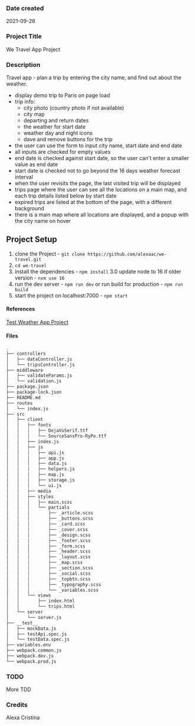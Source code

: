 ### Date created

2021-09-28

### Project Title

We Travel App Project

### Description

Travel app - plan a trip by entering the city name, and find out about the weather.

- display demo trip to Paris on page load
- trip info:
  - city photo (country photo if not available)
  - city map
  - departing and return dates
  - the weather for start date
  - weather day and night icons
  - dave and remove buttons for the trip
- the user can use the form to input city name, start date and end date
- all inputs are checked for empty values
- end date is checked against start date, so the user can't enter a smaller value as end date
- start date is checked not to go beyond the 16 days weather forecast interval
- when the user revisits the page, the last visited trip will be displayed
- trips page where the user can see all the locations on a main map, and each trip details listed below by start date
- expired trips are listed at the bottom of the page, with a different background
- there is a main map where all locations are displayed, and a popup with the city name on hover

## Project Setup

1. clone the Project - `git clone https://github.com/alexaac/we-travel.git`
2. `cd we-travel`
3. install the dependencies - `npm install`
   3.0 update node to 16 if older version - `nvm use 16`
4. run the dev server - `npm run dev` or run build for production - `npm run build`
5. start the project on localhost:7000 - `npm start`

#### References

[Test Weather App Project](https://github.com/alexaac/test-weather.git)

#### Files

```bash
.
├── controllers
│   ├── dataController.js
│   └── tripsController.js
├── middleware
│   ├── validateParams.js
│   └── validation.js
├── package.json
├── package-lock.json
├── README.md
├── routes
│   └── index.js
├── src
│   ├── client
│   │   ├── fonts
│   │   │   ├── DejaVuSerif.ttf
│   │   │   └── SourceSansPro-RyPo.ttf
│   │   ├── index.js
│   │   ├── js
│   │   │   ├── api.js
│   │   │   ├── app.js
│   │   │   ├── data.js
│   │   │   ├── helpers.js
│   │   │   ├── map.js
│   │   │   ├── storage.js
│   │   │   └── ui.js
│   │   ├── media
│   │   ├── styles
│   │   │   ├── main.scss
│   │   │   └── partials
│   │   │       ├── _article.scss
│   │   │       ├── _buttons.scss
│   │   │       ├── _card.scss
│   │   │       ├── _cover.scss
│   │   │       ├── _design.scss
│   │   │       ├── _footer.scss
│   │   │       ├── _form.scss
│   │   │       ├── _header.scss
│   │   │       ├── _layout.scss
│   │   │       ├── _map.scss
│   │   │       ├── _section.scss
│   │   │       ├── _social.scss
│   │   │       ├── _topbtn.scss
│   │   │       ├── _typography.scss
│   │   │       └── _variables.scss
│   │   └── views
│   │       ├── index.html
│   │       └── trips.html
│   └── server
│       └── server.js
├── __test__
│   ├── mockData.js
│   ├── testApi.spec.js
│   └── testData.spec.js
├── variables.env
├── webpack.common.js
├── webpack.dev.js
└── webpack.prod.js
```

### TODO

More TDD

### Credits

Alexa Cristina
